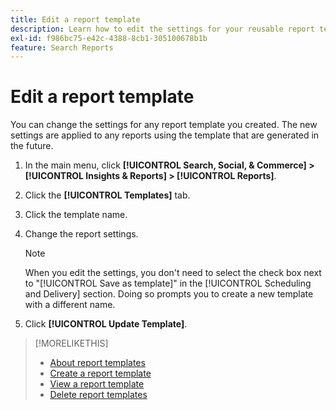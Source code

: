 ```yaml
---
title: Edit a report template
description: Learn how to edit the settings for your reusable report templates.
exl-id: f986bc75-e42c-4388-8cb1-305100678b1b
feature: Search Reports
---
```

# Edit a report template

You can change the settings for any report template you created. The new settings are applied to any reports using the template that are generated in the future.

1. In the main menu, click **[!UICONTROL Search, Social, & Commerce] > [!UICONTROL Insights & Reports] > [!UICONTROL Reports]**.

1. Click the **[!UICONTROL Templates]** tab.

1. Click the template name.

1. Change the report settings.

   >[!NOTE]
   >
   > When you edit the settings, you don't need to select the check box next to "[!UICONTROL Save as template]" in the [!UICONTROL Scheduling and Delivery] section. Doing so prompts you to create a new template with a different name.

1. Click **[!UICONTROL Update Template]**.

>[!MORELIKETHIS]
>
>* [About report templates](template-about.md)
>* [Create a report template](template-create.md)
>* [View a report template](template-view.md)
>* [Delete report templates](template-delete.md)
